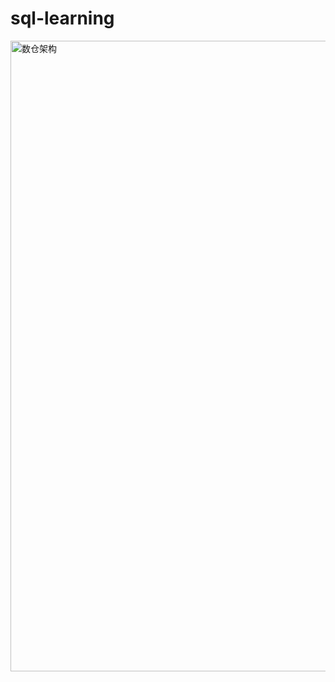 # sql-learning

<img width="1009" alt="数仓架构" src="https://github.com/user-attachments/assets/12d50f75-8dfe-4618-b539-11cd014054c4" />

